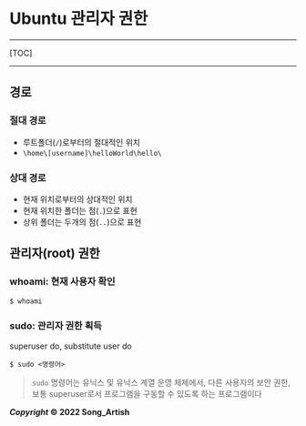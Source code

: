 # Ubuntu 관리자 권한

---

[TOC]

---



## 경로

### 절대 경로

- 루트폴더(`/`)로부터의 절대적인 위치
- `\home\[username]\helloWorld\hello\`

### 상대 경로

- 현재 위치로부터의 상대적인 위치
- 현재 위치한 폴더는 점(`.`)으로 표현
- 상위 폴더는 두개의 점(`..`)으로 표현



## 관리자(root) 권한

### whoami: 현재 사용자 확인

```shell
$ whoami
```

### sudo: 관리자 권한 획득

superuser do, substitute user do

```shell
$ sudo <명령어>
```

> `sudo` 명령어는 유닉스 및 유닉스 계열 운영 체제에서, 다른 사용자의 보안 권한, 보통 superuser로서 프로그램을 구동할 수 있도록 하는 프로그램이다



***Copyright* © 2022 Song_Artish**